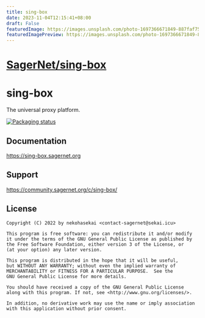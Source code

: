 ```yaml
---
title: sing-box
date: 2023-11-04T12:15:41+08:00
draft: False
featuredImage: https://images.unsplash.com/photo-1697366671849-887faf752e29?ixid=M3w0NjAwMjJ8MHwxfHJhbmRvbXx8fHx8fHx8fDE2OTkwNzEyODJ8&ixlib=rb-4.0.3
featuredImagePreview: https://images.unsplash.com/photo-1697366671849-887faf752e29?ixid=M3w0NjAwMjJ8MHwxfHJhbmRvbXx8fHx8fHx8fDE2OTkwNzEyODJ8&ixlib=rb-4.0.3
---
```


# [SagerNet/sing-box](https://github.com/SagerNet/sing-box)

# sing-box

The universal proxy platform.

[![Packaging status](https://repology.org/badge/vertical-allrepos/sing-box.svg)](https://repology.org/project/sing-box/versions)

## Documentation

https://sing-box.sagernet.org

## Support

https://community.sagernet.org/c/sing-box/

## License

```
Copyright (C) 2022 by nekohasekai <contact-sagernet@sekai.icu>

This program is free software: you can redistribute it and/or modify
it under the terms of the GNU General Public License as published by
the Free Software Foundation, either version 3 of the License, or
(at your option) any later version.

This program is distributed in the hope that it will be useful,
but WITHOUT ANY WARRANTY; without even the implied warranty of
MERCHANTABILITY or FITNESS FOR A PARTICULAR PURPOSE.  See the
GNU General Public License for more details.

You should have received a copy of the GNU General Public License
along with this program. If not, see <http://www.gnu.org/licenses/>.

In addition, no derivative work may use the name or imply association
with this application without prior consent.
```